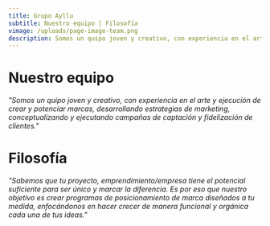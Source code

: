 ```yaml
---
title: Grupo Ayllu
subtitle: Nuestro equipo | Filosofía
vimage: /uploads/page-image-team.png
description: Somos un quipo joven y creativo, con experiencia en el arte y ejecución de crear y potenciar marcas.
---
```


# Nuestro equipo

<em class="is-uppercase">
  "Somos un quipo joven y creativo, con experiencia en el arte y ejecución de
  crear y potenciar marcas, desarrollando estrategias de marketing,
  conceptualizando y ejecutando campañas de captación y fidelización de
  clientes."
</em>

# Filosofía

<em class="is-uppercase">
  "Sabemos que tu proyecto, emprendimiento/empresa tiene el potencial
  suficiente para ser único y marcar la diferencia. Es por eso que nuestro
  objetivo es crear programas de posicionamiento de marca diseñados a tu
  medida, enfocándonos en hacer crecer de manera funcional y orgánica cada una
  de tus ideas."
<em>

